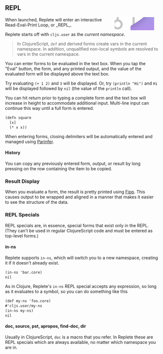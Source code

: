 ## REPL

<img width="130" align="right" style="margin: 0ex 1em" src="img/repl.jpg">
When launched, Replete will enter an interactive Read-Eval-Print Loop, or _REPL_.

Replete starts off with `cljs.user` as the _current namespace_. 

> In ClojureScript, `def` and derived forms create vars in the current namespace. In addition, unqualified non-local symbols are resolved to vars in the current namespace.

You can enter forms to be evaluated in the text box. When you tap the "Eval" button, the form, and any printed output, and the value of the evaluated form will be displayed above the text box.


Try evaluating `(+ 1 2)` and `3` will be displayed. Or, try `(println "Hi")` and `Hi` will be displayed followed by `nil` (the value of the `println` call).

You can hit return prior to typing a complete form and the text box will increase in height to accommodate additional input. Multi-line input can continue this way until a full form is entered.

```clojure-repl
(defn square
  [x]
  (* x x))
```

When entering forms, closing delimiters will be automatically entered and managed using [Parinfer](https://shaunlebron.github.io/parinfer/). 

#### History

You can copy any previously entered form, output, or result by long pressing on the row containing the item to be copied.

### Result Display

When you evaluate a form, the result is pretty printed using [Fipp](https://github.com/brandonbloom/fipp). This causes output to be wrapped and aligned in a manner that makes it easier to see the structure of the data.

### REPL Specials

REPL specials are, in essence, special forms that exist only in the REPL. (They can't be used in regular ClojureScript code and must be entered as top-level forms.)

#### in-ns 

Replete supports `in-ns`, which will switch you to a new namespace, creating it if it doesn't already exist.

```clojure-repl
(in-ns 'bar.core)
nil
```

As in Clojure, Replete's `in-ns` REPL special accepts any expression, so long as it evaluates to a symbol, so you can do something like this

```clojure-repl
(def my-ns 'foo.core)
#'cljs.user/my-ns
(in-ns my-ns)
nil
```

#### doc, source, pst, apropos, find-doc, dir

Usually in ClojureScript, `doc` is a macro that you refer. In Replete these are REPL specials which are always available, no matter which namespace you are in.
